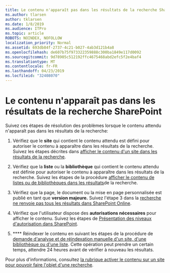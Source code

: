 ```yaml
---
title: Le contenu n'apparaît pas dans les résultats de la recherche SharePoint
ms.author: tlarsen
author: tklarsen
ms.date: 1/8/2019
ms.audience: ITPro
ms.topic: article
ROBOTS: NOINDEX, NOFOLLOW
localization_priority: Normal
ms.assetid: 693db84f-2737-4c21-b027-4ab3d121b4a8
ms.openlocfilehash: de607b75f973322359888c300ba1849e117d0092
ms.sourcegitcommit: 9d78905c512192ffc4675468abd2efc5f2e4baf4
ms.translationtype: MT
ms.contentlocale: fr-FR
ms.lasthandoff: 04/23/2019
ms.locfileid: "32408070"
---
```

# <a name="content-doesnt-appear-in-sharepoint-search-results"></a>Le contenu n'apparaît pas dans les résultats de la recherche SharePoint

Suivez ces étapes de résolution des problèmes lorsque le contenu attendu n'apparaît pas dans les résultats de la recherche:
  
1. Vérifiez que le **site** qui contient le contenu attendu est défini pour autoriser le contenu à apparaître dans les résultats de la recherche. Suivez les étapes décrites dans [afficher le contenu d'un site dans les résultats de la recherche](https://docs.microsoft.com/sharepoint/make-site-content-searchable#show-content-on-a-site-in-search-results).
    
2. Vérifiez que la **liste** ou la **bibliothèque** qui contient le contenu attendu est définie pour autoriser le contenu à apparaître dans les résultats de la recherche. Suivez les étapes de la procédure [afficher le contenu de listes ou de bibliothèques dans les résultats](https://docs.microsoft.com/sharepoint/make-site-content-searchable#show-content-from-lists-or-libraries-in-search-results)de la recherche. 
    
3. Vérifiez que la page, le document ou la mise en page personnalisée est publié en tant que **version majeure.** Suivez l'étape 3 dans la [recherche ne renvoie pas tous les résultats dans SharePoint Online](https://go.microsoft.com/fwlink/?linkid=874525).
    
4. Vérifiez que l'utilisateur dispose des **autorisations nécessaires** pour afficher le contenu. Suivez les étapes de [Présentation des niveaux d'autorisation dans SharePoint](https://go.microsoft.com/fwlink/?linkid=867071).
    
5. **** Réindexer le contenu en suivant les étapes de la procédure de [demande d'analyse et de réindexation manuelle d'un site, d'une bibliothèque ou d'une liste](https://docs.microsoft.com/sharepoint/crawl-site-content). Cette opération peut prendre un certain temps, attendre 24 heures avant de vérifier à nouveau les résultats.
    
Pour plus d'informations, consultez [la rubrique activer le contenu sur un site pour pouvoir faire l'objet d'une recherche](https://docs.microsoft.com/sharepoint/make-site-content-searchable). 
  

